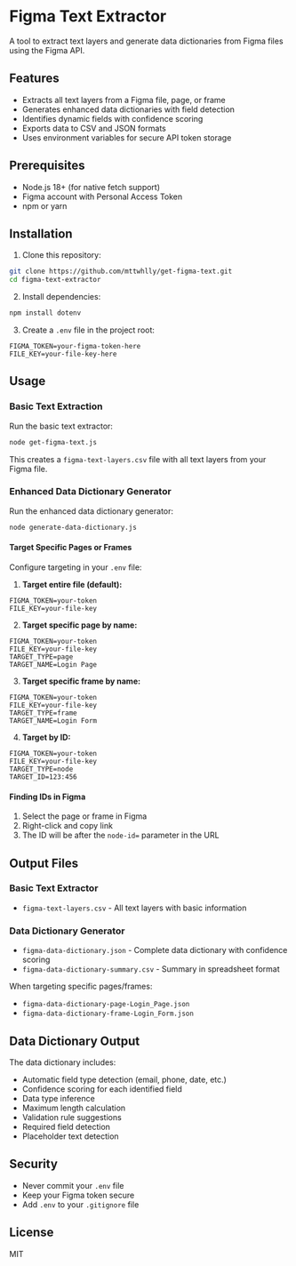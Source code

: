 # Figma Text Extractor

A tool to extract text layers and generate data dictionaries from Figma files using the Figma API.

## Features

- Extracts all text layers from a Figma file, page, or frame
- Generates enhanced data dictionaries with field detection
- Identifies dynamic fields with confidence scoring
- Exports data to CSV and JSON formats
- Uses environment variables for secure API token storage

## Prerequisites

- Node.js 18+ (for native fetch support)
- Figma account with Personal Access Token
- npm or yarn

## Installation

1. Clone this repository:
```bash
git clone https://github.com/mttwhlly/get-figma-text.git
cd figma-text-extractor
```

2. Install dependencies:
```bash
npm install dotenv
```

3. Create a `.env` file in the project root:
```
FIGMA_TOKEN=your-figma-token-here
FILE_KEY=your-file-key-here
```

## Usage

### Basic Text Extraction

Run the basic text extractor:
```bash
node get-figma-text.js
```

This creates a `figma-text-layers.csv` file with all text layers from your Figma file.

### Enhanced Data Dictionary Generator

Run the enhanced data dictionary generator:
```bash
node generate-data-dictionary.js
```

#### Target Specific Pages or Frames

Configure targeting in your `.env` file:

1. **Target entire file (default):**
```
FIGMA_TOKEN=your-token
FILE_KEY=your-file-key
```

2. **Target specific page by name:**
```
FIGMA_TOKEN=your-token
FILE_KEY=your-file-key
TARGET_TYPE=page
TARGET_NAME=Login Page
```

3. **Target specific frame by name:**
```
FIGMA_TOKEN=your-token
FILE_KEY=your-file-key
TARGET_TYPE=frame
TARGET_NAME=Login Form
```

4. **Target by ID:**
```
FIGMA_TOKEN=your-token
FILE_KEY=your-file-key
TARGET_TYPE=node
TARGET_ID=123:456
```

#### Finding IDs in Figma

1. Select the page or frame in Figma
2. Right-click and copy link
3. The ID will be after the `node-id=` parameter in the URL

## Output Files

### Basic Text Extractor
- `figma-text-layers.csv` - All text layers with basic information

### Data Dictionary Generator
- `figma-data-dictionary.json` - Complete data dictionary with confidence scoring
- `figma-data-dictionary-summary.csv` - Summary in spreadsheet format

When targeting specific pages/frames:
- `figma-data-dictionary-page-Login_Page.json`
- `figma-data-dictionary-frame-Login_Form.json`

## Data Dictionary Output

The data dictionary includes:
- Automatic field type detection (email, phone, date, etc.)
- Confidence scoring for each identified field
- Data type inference
- Maximum length calculation
- Validation rule suggestions
- Required field detection
- Placeholder text detection

## Security

- Never commit your `.env` file
- Keep your Figma token secure
- Add `.env` to your `.gitignore` file

## License

MIT